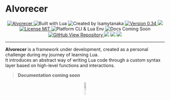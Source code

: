 # Alvorecer

<div align="center">

<!-- Main Project Badge -->
<a href="https://github.com/isamytanaka/Alvorecer">
  <img src="https://img.shields.io/badge/Alvorecer-Lua_Syntax_Framework-FF8C00?style=flat&logo=lua&logoColor=white&labelColor=FF4500&color=FFA500" alt="Alvorecer">
</a>

<!-- Technologies -->
<img src="https://img.shields.io/badge/Built_with-Lua-000080?style=flat&logo=lua&logoColor=white&labelColor=191970&color=1E90FF" alt="Built with Lua">

<!-- Author -->
<img src="https://img.shields.io/badge/Created_by-Isamytanaka-9370DB?style=flat&logo=github&logoColor=white&labelColor=6A5ACD&color=BA55D3" alt="Created by Isamytanaka">


<!-- Version -->
<a href="https://github.com/isamytanaka/Alvorecer/releases">
  <img src="https://img.shields.io/badge/Version-0.34-00FA9A?style=flat&logo=semantic-release&logoColor=white&labelColor=006400&color=32CD32" alt="Version 0.34">
</a>

<!-- Status -->
<img src="https://img.shields.io/badge/Status-Work_in_Progress-7FFF00?style=flat&logo=githubactions&logoColor=white&labelColor=6B8E23&color=32CD32">

<!-- License -->
<a href="https://github.com/isamytanaka/Alvorecer/blob/main/LICENSE">
  <img src="https://img.shields.io/badge/License-MIT-FFD700?style=flat&logo=open-source-initiative&logoColor=white&labelColor=DAA520&color=FFB90F" alt="License MIT">
</a>

<!-- Platform -->
<img src="https://img.shields.io/badge/Platform-CLI_&_Lua_Env-1E90FF?style=flat&logo=terminal&logoColor=white&labelColor=4169E1&color=4682B4" alt="Platform CLI & Lua Env">

<!-- Docs -->
<img src="https://img.shields.io/badge/Docs-Coming_Soon-FF69B4?style=flat&logo=readthedocs&logoColor=white&labelColor=C71585&color=DB7093" alt="Docs Coming Soon">

<!-- Repository -->
<a href="https://github.com/isamytanaka/Alvorecer">
  <img src="https://img.shields.io/badge/GitHub-View_Repository-1E90FF?style=flat&logo=github&logoColor=white&labelColor=000000&color=4169E1" alt="GitHub View Repository">
</a>


<!-- Repo Stats -->
<img src="https://img.shields.io/github/stars/isamytanaka/Alvorecer?style=flat&logo=github&label=Stars&color=FFD700&labelColor=FFA500">
<img src="https://img.shields.io/github/issues/isamytanaka/Alvorecer?style=flat&logo=github&label=Issues&color=F08080&labelColor=CD5C5C">
<img src="https://img.shields.io/github/forks/isamytanaka/Alvorecer?style=flat&logo=github&label=Forks&color=20B2AA&labelColor=008B8B">


</div>

---

**Alvorecer** is a framework under development, created as a personal challenge during my journey of learning Lua.  
It introduces an abstract way of writing Lua code through a custom syntax layer based on high-level functions and interactions.

> **Documentation coming soon**
<div align="center">
  <img src="https://raw.githubusercontent.com/Tarikul-Islam-Anik/Animated-Fluent-Emojis/master/Emojis/Objects/Hammer%20and%20Wrench.png" width="10%" alt="Tools">
</div>
